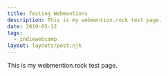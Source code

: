 ```yaml
---
title: Testing Webmentions
description: This is my webmention.rock test page.
date: 2019-05-12
tags:
  - indiewebcamp
layout: layouts/post.njk
---
```

This is my webmention.rock test page.
